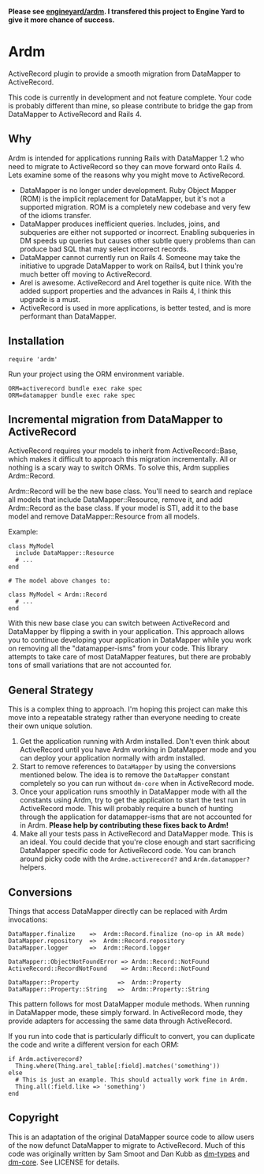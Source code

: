 
**Please see [engineyard/ardm](https://github.com/engineyard/ardm). I transfered this project to Engine Yard to give it more chance of success.**


# Ardm

ActiveRecord plugin to provide a smooth migration from DataMapper to ActiveRecord.

This code is currently in development and not feature complete.
Your code is probably different than mine, so please contribute to bridge
the gap from DataMapper to ActiveRecord and Rails 4.

## Why

Ardm is intended for applications running Rails with DataMapper 1.2 who need
to migrate to ActiveRecord so they can move forward onto Rails 4.
Lets examine some of the reasons why you might move to ActiveRecord.

* DataMapper is no longer under development. Ruby Object Mapper (ROM) is the
  implicit replacement for DataMapper, but it's not a supported migration.
  ROM is a completely new codebase and very few of the idioms transfer.
* DataMapper produces inefficient queries. Includes, joins, and subqueries are
  either not supported or incorrect. Enabling subqueries in DM speeds up queries
  but causes other subtle query problems than can produce bad SQL that may
  select incorrect records.
* DataMapper cannot currently run on Rails 4. Someone may take the initiative to
  upgrade DataMapper to work on Rails4, but I think you're much better off
  moving to ActiveRecord.
* Arel is awesome. ActiveRecord and Arel together is quite nice. With the added
  support properties and the advances in Rails 4, I think this upgrade is a must.
* ActiveRecord is used in more applications, is better tested, and is more
  performant than DataMapper.

## Installation

    require 'ardm'

Run your project using the ORM environment variable.

    ORM=activerecord bundle exec rake spec
    ORM=datamapper bundle exec rake spec

## Incremental migration from DataMapper to ActiveRecord

ActiveRecord requires your models to inherit from ActiveRecord::Base, which makes
it difficult to approach this migration incrementally. All or nothing is a scary
way to switch ORMs. To solve this, Ardm supplies Ardm::Record.

Ardm::Record will be the new base class. You'll need to search and replace
all models that include DataMapper::Resource, remove it, and add Ardm::Record
as the base class. If your model is STI, add it to the base model and remove
DataMapper::Resource from all models.

Example:

    class MyModel
      include DataMapper::Resource
      # ...
    end

    # The model above changes to:

    class MyModel < Ardm::Record
      # ...
    end

With this new base clase you can switch between ActiveRecord and DataMapper
by flipping a swith in your application. This approach allows you to continue
developing your application in DataMapper while you work on removing all
the "datamapper-isms" from your code. This library attempts to take care of
most DataMapper features, but there are probably tons of small variations
that are not accounted for.

## General Strategy

This is a complex thing to approach. I'm hoping this project can make this move
into a repeatable strategy rather than everyone needing to create their own
unique solution.

1. Get the application running with Ardm installed. Don't even think about
   ActiveRecord until you have Ardm working in DataMapper mode and you can
   deploy your application normally with ardm installed.
2. Start to remove references to `DataMapper` by using the conversions
   mentioned below. The idea is to remove the `DataMapper` constant completely
   so you can run without `dm-core` when in ActiveRecord mode.
3. Once your application runs smoothly in DataMapper mode with all the
   constants using Ardm, try to get the application to start the test run
   in ActiveRecord mode. This will probably require a bunch of hunting through
   the application for datamapper-isms that are not accounted for in Ardm.
   **Please help by contributing these fixes back to Ardm!**
4. Make all your tests pass in ActiveRecord and DataMapper mode. This is an
   ideal. You could decide that you're close enough and start sacrificing
   DataMapper specific code for ActiveRecord code. You can branch around
   picky code with the `Ardme.activerecord?` and `Ardm.datamapper?` helpers.

## Conversions

Things that access DataMapper directly can be replaced with Ardm invocations:

    DataMapper.finalize    =>  Ardm::Record.finalize (no-op in AR mode)
    DataMapper.repository  =>  Ardm::Record.repository
    DataMapper.logger      =>  Ardm::Record.logger

    DataMapper::ObjectNotFoundError => Ardm::Record::NotFound
    ActiveRecord::RecordNotFound    => Ardm::Record::NotFound

    DataMapper::Property           =>  Ardm::Property
    DataMapper::Property::String   =>  Ardm::Property::String

This pattern follows for most DataMapper module methods. When running in
DataMapper mode, these simply forward. In ActiveRecord mode, they provide
adapters for accessing the same data through ActiveRecord.

If you run into code that is particularly difficult to convert, you can
duplicate the code and write a different version for each ORM:

    if Ardm.activerecord?
      Thing.where(Thing.arel_table[:field].matches('something'))
    else
      # This is just an example. This should actually work fine in Ardm.
      Thing.all(:field.like => 'something')
    end

## Copyright

This is an adaptation of the original DataMapper source code to allow
users of the now defunct DataMapper to migrate to ActiveRecord.
Much of this code was originally written by Sam Smoot and Dan Kubb as
[dm-types](https://github.com/datamapper/dm-types) and
[dm-core](https://github.com/datamapper/dm-core). See LICENSE for details.
